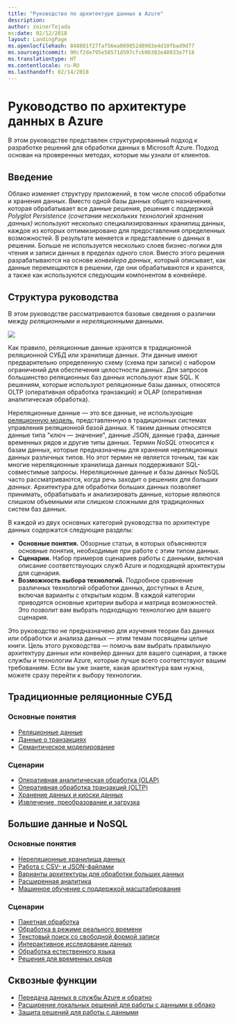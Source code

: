 ```yaml
---
title: "Руководство по архитектуре данных в Azure"
description: 
author: zoinerTejada
ms:date: 02/12/2018
layout: LandingPage
ms.openlocfilehash: 848601f27faf56ea069852d8983e4d10fbad9d77
ms.sourcegitcommit: 90cf2de795e50571d597cfcb9b302e48933e7f18
ms.translationtype: HT
ms.contentlocale: ru-RU
ms.lasthandoff: 02/14/2018
---
```

# <a name="azure-data-architecture-guide"></a>Руководство по архитектуре данных в Azure

В этом руководстве представлен структурированный подход к разработке решений для обработки данных в Microsoft Azure. Подход основан на проверенных методах, которые мы узнали от клиентов.

## <a name="introduction"></a>Введение

Облако изменяет структуру приложений, в том числе способ обработки и хранения данных. Вместо одной базы данных общего назначения, которая обрабатывает все данные решения, решения с поддержкой _Polyglot Persistence (сочетания нескольких технологий хранения данных)_ используют несколько специализированных хранилищ данных, каждое из которых оптимизировано для предоставления определенных возможностей. В результате меняется и представление о данных в решении. Больше не используется несколько слоев бизнес-логики для чтения и записи данных в пределах одного слоя. Вместо этого решения разрабатываются на основе *конвейера данных*, который описывает, как данные перемещаются в решении, где они обрабатываются и хранятся, а также как используются следующим компонентом в конвейере. 

## <a name="how-this-guide-is-structured"></a>Структура руководства

В этом руководстве рассматриваются базовые сведения о различии между *реляционными* и *нереляционными* данными. 

![](./images/guide-steps.svg)

Как правило, реляционные данные хранятся в традиционной реляционной СУБД или хранилище данных. Эти данные имеют предварительно определенную схему (схема при записи) с набором ограничений для обеспечения целостности данных. Для запросов большинство реляционных баз данных используют язык SQL. К решениям, которые используют реляционные базы данных, относятся OLTP (оперативная обработка транзакций) и OLAP (оперативная аналитическая обработка).

Нереляционные данные — это все данные, не использующие [реляционную модель](https://en.wikipedia.org/wiki/Relational_model), представленную в традиционных системах управления реляционной базой данных. К таким данным относятся данные типа "ключ — значение", данные JSON, данные графа, данные временных рядов и другие типы данных. Термин *NoSQL* относится к базам данных, которые предназначены для хранения нереляционных данных различных типов. Но этот термин не является точным, так как многие нереляционные хранилища данных поддерживают SQL-совместимые запросы. Нереляционные данные и базы данных NoSQL часто рассматриваются, когда речь заходит о решениях для *больших данных*. Архитектура для обработки больших данных позволяет принимать, обрабатывать и анализировать данные, которые являются слишком объемными или слишком сложными для традиционных систем баз данных. 

В каждой из двух основных категорий руководства по архитектуре данных содержатся следующие разделы:

- **Основные понятия.** Обзорные статьи, в которых объясняются основные понятия, необходимые при работе с этим типом данных.
- **Сценарии.** Набор примеров сценариев работы с данными, включая описание соответствующих служб Azure и подходящей архитектуры для сценария.
- **Возможность выбора технологий.** Подробное сравнение различных технологий обработки данных, доступных в Azure, включая варианты с открытым кодом. В каждой категории приводятся основные критерии выбора и матрица возможностей. Это позволит вам выбрать подходящую технологию для вашего сценария.

Это руководство не предназначено для изучения теории баз данных или обработки и анализа данных &mdash; этим темам посвящены целые книги. Цель этого руководства — помочь вам выбрать правильную архитектуру данных или конвейер данных для вашего сценария, а также службы и технологии Azure, которые лучше всего соответствуют вашим требованиям. Если вы уже знаете, какая архитектура вам нужна, можете сразу перейти к выбору технологии.

## <a name="traditional-rdbms"></a>Традиционные реляционные СУБД

### <a name="concepts"></a>Основные понятия

- [Реляционные данные](./concepts/relational-data.md) 
- [Данные о транзакциях](./concepts/transactional-data.md) 
- [Семантическое моделирование](./concepts/semantic-modeling.md) 

### <a name="scenarios"></a>Сценарии

- [Оперативная аналитическая обработка (OLAP)](./scenarios/online-analytical-processing.md)
- [Оперативная обработка транзакций (OLTP)](./scenarios/online-transaction-processing.md) 
- [Хранение данных и киоски данных](./scenarios/data-warehousing.md)
- [Извлечение, преобразование и загрузка](./scenarios/etl.md) 

## <a name="big-data-and-nosql"></a>Большие данные и NoSQL

### <a name="concepts"></a>Основные понятия

- [Нереляционные хранилища данных](./concepts/non-relational-data.md)
- [Работа с CSV- и JSON-файлами](./concepts/csv-and-json.md)
- [Варианты архитектуры для обработки больших данных](./concepts/big-data.md)
- [Расширенная аналитика](./concepts/advanced-analytics.md) 
- [Машинное обучение с поддержкой масштабирования](./concepts/machine-learning-at-scale.md)

### <a name="scenarios"></a>Сценарии

- [Пакетная обработка](./scenarios/batch-processing.md)
- [Обработка в режиме реального времени](./scenarios/real-time-processing.md)
- [Текстовый поиск со свободной формой записи](./scenarios/search.md)
- [Интерактивное исследование данных](./scenarios/interactive-data-exploration.md)
- [Обработка естественного языка](./scenarios/natural-language-processing.md)
- [Решения для временных рядов](./scenarios/time-series.md)

## <a name="cross-cutting-concerns"></a>Сквозные функции

- [Передача данных в службы Azure и обратно](./scenarios/data-transfer.md) 
- [Расширение локальных решений для работы с данными в облако](./scenarios/hybrid-on-premises-and-cloud.md) 
- [Защита решений для работы с данными](./scenarios/securing-data-solutions.md) 
